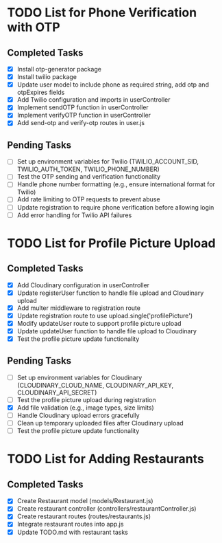 # TODO List for Phone Verification with OTP

## Completed Tasks
- [x] Install otp-generator package
- [x] Install twilio package
- [x] Update user model to include phone as required string, add otp and otpExpires fields
- [x] Add Twilio configuration and imports in userController
- [x] Implement sendOTP function in userController
- [x] Implement verifyOTP function in userController
- [x] Add send-otp and verify-otp routes in user.js

## Pending Tasks
- [ ] Set up environment variables for Twilio (TWILIO_ACCOUNT_SID, TWILIO_AUTH_TOKEN, TWILIO_PHONE_NUMBER)
- [ ] Test the OTP sending and verification functionality
- [ ] Handle phone number formatting (e.g., ensure international format for Twilio)
- [ ] Add rate limiting to OTP requests to prevent abuse
- [ ] Update registration to require phone verification before allowing login
- [ ] Add error handling for Twilio API failures

# TODO List for Profile Picture Upload

## Completed Tasks
- [x] Add Cloudinary configuration in userController
- [x] Update registerUser function to handle file upload and Cloudinary upload
- [x] Add multer middleware to registration route
- [x] Update registration route to use upload.single('profilePicture')
- [x] Modify updateUser route to support profile picture upload
- [x] Update updateUser function to handle file upload to Cloudinary
- [x] Test the profile picture update functionality

## Pending Tasks
- [ ] Set up environment variables for Cloudinary (CLOUDINARY_CLOUD_NAME, CLOUDINARY_API_KEY, CLOUDINARY_API_SECRET)
- [ ] Test the profile picture upload during registration
- [x] Add file validation (e.g., image types, size limits)
- [ ] Handle Cloudinary upload errors gracefully
- [ ] Clean up temporary uploaded files after Cloudinary upload
- [ ] Test the profile picture update functionality

# TODO List for Adding Restaurants

## Completed Tasks
- [x] Create Restaurant model (models/Restaurant.js)
- [x] Create restaurant controller (controllers/restaurantController.js)
- [x] Create restaurant routes (routes/restaurants.js)
- [x] Integrate restaurant routes into app.js
- [x] Update TODO.md with restaurant tasks
